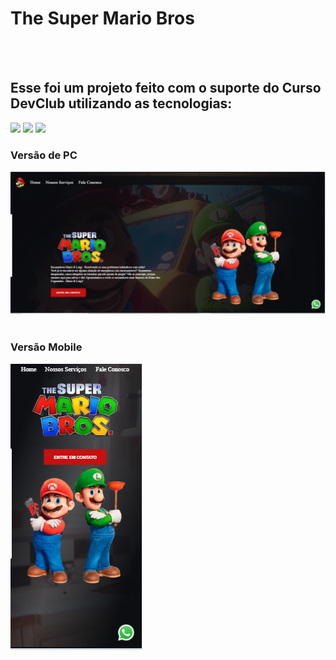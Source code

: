 <h1>The Super Mario Bros</h1>
<br>
<br>
<h2>Esse foi um projeto feito com o suporte do Curso DevClub utilizando as tecnologias:</h2>
<img src="https://img.shields.io/badge/HTML-239120?style=for-the-badge&logo=html5&logoColor=white">
<img src="https://img.shields.io/badge/CSS-239120?&style=for-the-badge&logo=css3&logoColor=white">
<img src="https://img.shields.io/badge/JavaScript-F7DF1E?style=for-the-badge&logo=javascript&logoColor=black">
<br>
<h3>Versão de PC</h3>
<img src="https://github.com/RobsonBp88/Mil-reais-em-7-dias-com-Programa--o/blob/main/img/print%20pc.png?raw=true">
<br>
<br>
<h3>Versão Mobile</h3>
<img src="https://github.com/RobsonBp88/Mil-reais-em-7-dias-com-Programa--o/blob/main/img/print%20smartphone.png?raw=true">
